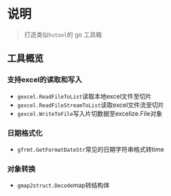 # 说明

> 打造类似`hutool`的 go 工具箱

## 工具概览

### 支持excel的读取和写入

- `gexcel.ReadFileToList`读取本地excel文件至切片
- `gexcel.ReadFileStreamToList`读取excel文件流至切片
- `gexcel.WriteToFile`写入片切数据至excelize.File对象

### 日期格式化

- `gfrmt.GetFormatDateStr`常见的日期字符串格式转time

### 对象转换

- `gmap2struct.Decode`map转结构体